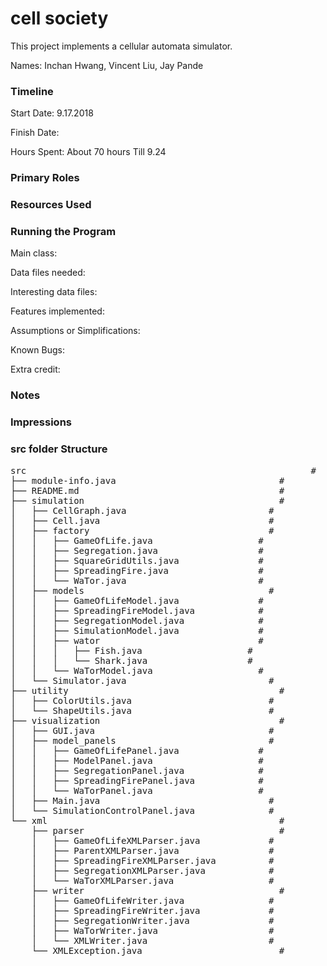 cell society
====

This project implements a cellular automata simulator.

Names: Inchan Hwang, Vincent Liu, Jay Pande

### Timeline

Start Date: 9.17.2018

Finish Date: 

Hours Spent: About 70 hours Till 9.24

### Primary Roles


### Resources Used


### Running the Program

Main class:

Data files needed: 

Interesting data files:

Features implemented:

Assumptions or Simplifications:

Known Bugs:

Extra credit:


### Notes


### Impressions

### src folder Structure
<pre>
src                                                      #
├── module-info.java                               #
├── README.md                                      #
├── simulation                                     #
│   ├── CellGraph.java                           #
│   ├── Cell.java                                #
│   ├── factory                                  #
│   │   ├── GameOfLife.java                    #
│   │   ├── Segregation.java                   #
│   │   ├── SquareGridUtils.java               #
│   │   ├── SpreadingFire.java                 #
│   │   └── WaTor.java                         #
│   ├── models                                   #
│   │   ├── GameOfLifeModel.java               #
│   │   ├── SpreadingFireModel.java            #
│   │   ├── SegregationModel.java              #
│   │   ├── SimulationModel.java               #
│   │   ├── wator                              #
│   │   │   ├── Fish.java                    #
│   │   │   └── Shark.java                   #
│   │   └── WaTorModel.java                    #
│   └── Simulator.java                           #
├── utility                                        #
│   ├── ColorUtils.java                          #
│   └── ShapeUtils.java                          #
├── visualization                                  #
│   ├── GUI.java                                 #
│   ├── model_panels                             #
│   │   ├── GameOfLifePanel.java               #
│   │   ├── ModelPanel.java                    #
│   │   ├── SegregationPanel.java              #
│   │   ├── SpreadingFirePanel.java            #
│   │   └── WaTorPanel.java                    #
│   ├── Main.java                                #
│   └── SimulationControlPanel.java              #
└── xml                                            #
    ├── parser                                     #
    │   ├── GameOfLifeXMLParser.java             #
    │   ├── ParentXMLParser.java                 #
    │   ├── SpreadingFireXMLParser.java          #
    │   ├── SegregationXMLParser.java            #
    │   └── WaTorXMLParser.java                  #
    ├── writer                                     #
    │   ├── GameOfLifeWriter.java                #
    │   ├── SpreadingFireWriter.java             #
    │   ├── SegregationWriter.java               #
    │   ├── WaTorWriter.java                     #
    │   └── XMLWriter.java                       #
    └── XMLException.java                          #
</pre>
